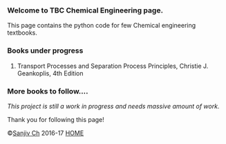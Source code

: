 ### Welcome to TBC Chemical Engineering page.

This page contains the python code for few Chemical engineering textbooks.

### Books under progress
1. Transport Processes and Separation Process Principles, Christie J. Geankoplis, 4th Edition

### More books to follow....

*This project is still a work in progress and needs massive amount of work.*

Thank you for following this page!

©[Sanjiv Ch](https://www.linkedin.com/in/sanjivch09) 2016-17    [HOME](https://sanjivch.github.io/)

